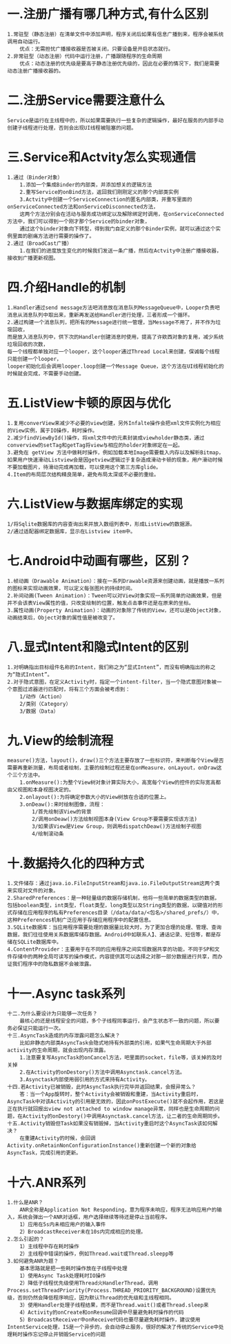 # 一.注册广播有哪几种方式,有什么区别 #
	1.常驻型（静态注册）在清单文件中添加声明，程序关闭后如果有信息广播到来，程序会被系统调用自动运行。
		优点：无需担忧广播接收器是否被关闭，只要设备是开启状态就行。
	2.非常驻型（动态注册）代码中运行注册，广播跟随程序的生命周期
		优点：动态注册的优先级是要高于静态注册优先级的，因此在必要的情况下，我们是需要动态注册广播接收器的。
# 二.注册Service需要注意什么 #
	Service是运行在主线程中的，所以如果需要执行一些复杂的逻辑操作，最好在服务的内部手动创建子线程进行处理，否则会出现UI线程被阻塞的问题。
# 三.Service和Actvity怎么实现通信 #
	1.通过（Binder对象）
		1.添加一个集成Binder的内部类，并添加想关的逻辑方法
		2.重写Service的onBind方法，返回我们刚刚定义的那个内部类实例
		3.Actvity中创建一个ServiceConnection的匿名内部类，并重写里面的onServiceConnected方法和onServiceDisconnected方法，
		这两个方法分别会在活动与服务成功绑定以及解除绑定时调用，在onServiceConnected方法中，我们可以得到一个刚才那个Service的binder对象，
		通过这个binder对象向下转型，得到我门自定义的那个Binder实例，就可以通过这个实例里面的剧痛方法进行需要的操作了。
	2.通过（BroadCast广播）
		1.在我们的进度放生变化的时候我们发送一条广播，然后在Actvity中注册广播接收器，接收到广播更新视图。
#  四.介绍Handle的机制 #
	1.Handler通过send message方法吧消息放在消息队列MessageQueue中，Looper负责吧消息从消息队列中取出来，重新再发送给Handler进行处理，三者形成一个循环。
	2.通过构建一个消息队列，把所有的Message进行统一管理，当Message不用了，并不作为垃圾回收，
	而是放入消息队列中，供下次的Handler创建消息时使用，提高了许欸西对象的复用，减少系统垃圾回收的次数，
	每一个线程都单独对应一个looper，这个looper通过Thread Local来创建，保诚每个线程只能创建一个looper，
	looper初始化后会调用looper.loop创建一个Message Queue，这个方法在UI线程初始化的时候就会完成，不需要手动创建。
# 五.ListView卡顿的原因与优化 #
	1.复用converView来减少不必要的view创建，另外Infalte操作会把xml文件实例化为相应的View实例，属于IO操作，耗时操作。
	2.减少findViewById()操作，将xml文件中的元素封装成viewholder静态类，通过converview的setTag和getTag将view与相应的holder对象绑定在一起。
	3.避免在 getView 方法中做耗时操作，例如加载本地Image需要载入内存以及解析Bitmap，如果用户快速滑动Listview会是因getview逻辑过于复杂造成滑动卡顿的现象，用户滑动时候不要加载图片，待滑动完成再加载，可以使用这个第三方库glide。
	4.Item的布局层次结构精良简单，避免布局太深或不必要的重绘。
# 六.ListView与数据库绑定的实现 #
	1/将Sqlite数据库的内容查询出来并放入数组列表中，形成ListView的数据源。
	2/通过适配器绑定数据库，显示在Listview item中。
# 七.Android中动画有哪些，区别？ #
	1.帧动画（Drawable Animation）：接在一系列Drawable资源来创建动画，就是播放一系列的图标来实现动画效果，可以定义每张图片的持续时间。
	2.补间动画(Tween Animation)：Tween可以对View对象实现一系列简单的动画效果，但是并不会该表View属性的值，只改变绘制的位置，触发点击事件还是在原来的坐标。
	3.属性动画(Property Animation)：动画的对象除了传统的View，还可以是Object对象，动画结束后，Object对象的属性值是被改变了。
# 八.显式Intent和隐式Intent的区别 #
	1.对明确指出目标组件名称的Intent，我们称之为“显式Intent”，而没有明确指出的称之为“隐式Intent”。
	2.对于隐式意图，在定义Activity时，指定一个intent-filter，当一个隐式意图对象被一个意图过滤器进行匹配时，将有三个方面会被考虑到：
		1/动作（Action）
		2/类别（Category）
		3/数据（Data）
# 九.View的绘制流程 #
	measure()方法，layout()，draw()三个方法主要存放了一些标识符，来判断每个View是否需要再重新测量，布局或者绘制，主要的绘制过程还是在onMeasure，onLayout，onDraw这个三个方法中。
		1.onMeasure():为整个View树对象计算实际大小，高宽每个View的控件的实际宽高都由父视图和本身视图决定的。
		2.onlayout():为将确定参数大小的View树放在合适的位置上。
		3.onDeaw():来时绘制图像，流程：
			1/首先绘制该View的背景
			2/调用onDeaw()方法绘制视图本身(View Group不要需要实现该方法)
			3/如果该View是View Group，则调用dispatchDeaw()方法绘制子视图
			4/绘制滚动条
# 十.数据持久化的四种方式 #
	1.文件储存：通过java.io.FileInputStream和java.io.FileOutputStream这两个类来实现对文件的对象。
	2.SharedPreferences：是一种轻量级的数据存储机制，他将一些简单的数据类型的数据，包括boolean类型，int类型，float类型，long类型以及String类型的数据，以键值对的形式存储在应用程序的私有Preferences目录（/data/data/<包名>/shared_prefs/）中，这种Preferences机制广泛应用于存储应用程序中的配置信息。
	3.SQLite数据库：当应用程序需要处理的数据量比较大时，为了更加合理的处理、管理、查询数据，我们往往使用关系数据库储存数据。Android中如联系人】、通话记录、短信等，都是存储在SQLite数据库中。
	4.ContentProvider：主要用于在不同的应用程序之间实现数据共享的功能，不同于SP和文件存储中的两种全局可读写的操作模式，内容提供其可以选择之对那一部分数据进行共享，而办证我们程序中的隐私数据不会被泄露。
# 十一.Async task系列 #
	十二.为什么要设计为只能够一次任务？
		最核心的还是线程安全的问题，多个子线程同事运行，会产生状态不一致的问题，所以要务必保证只能运行一次。
	十三.AsyncTask造成的内存泄露问题怎么解决？
		比如非静态内部类AsyncTask会隐式地持有外部类的引用，如果气生命周期大于外部activity的生命周期，就会出现内存泄露。
		1.注意要复写AsyncTask的onCancel方法，吧里面的socket，file等，该关掉的及时关掉
		2.在Activity的onDestory()方法中调用Asynctask.cancel方法。
		3.Asynctask内部使用弱引用的方式来持有Activity。
	十四.若Activity已被销毁，此时AsyncTask执行完毕并返回结果，会报异常么？
		答：当一个App旋转时，整个Activity会被销毁和重建，当Activity重启时，AsyncTask中对该Activity的引用是无效的，因此onPostExecute()就不会起作用，若这是正在执行就回报出view not attached to window manage异常，同样也是生命周期的问题，在Activity的onDestory()中调用Asynctask.cancel方法，让二者的生命周期同步。
	十五.Activity销毁但Task如果没有销毁掉，当Activity重启时这个AsyncTask该如何解决？
		在重建Activity的时候，会回调Activity.onRetainNonConfigurationInstance()重新创建一个新的对象给AsyncTask，完成引用的更新。
# 十六.ANR系列 #
	1.什么是ANR？
		ANR全称是Application Not Responding，意为程序未响应，程序无法响应用户的输入，系统会弹出一个ANR对话框，用户选择继续等待还是停止当前程序。
		1）应用在5s内未相应用户的输入事件
		2）BroadcastReceiver未在10s内完成相应的处理。
	2.怎么引起的？
		1）主线程中存在耗时操作
		2）主线程中错误的操作，例如Thread.wait或Thread.sleepp等
	3.如何避免ANR为题？
		基本思路就是把一些耗时操作放在子线程中处理
		1）使用Async Task处理耗时IO操作
		2）降低子线程优先级使用Thread火HandlerThread，调用Process.setThreadPriority(Process.THREAD_PRIORITY_BACKGROUND)设置优先级，否则仍然会降低程序响应，因为默认Thread的优先级和主线程相同。
		3）使用Handler处理子线程结果，而不是Thread.wait()或者Thread.sleep来
		4）Activity的onCreate和onResume回调中尽量避免耗时操作的代码
		5）BroadcastReceiver中onReceive代码也要尽量避免耗时操作，建议使用IntentService处理，IS是一个异步的，会自动停止服务，很好的解决了传统的Service中处理耗时操作忘记停止并销毁Service的问题
